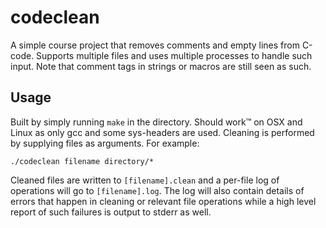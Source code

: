 # codeclean

A simple course project that removes comments and empty lines from C-code. Supports multiple files and uses multiple processes to handle such input. Note that comment tags in strings or macros are still seen as such.

## Usage
Built by simply running `make` in the directory. Should work™ on OSX and Linux as only gcc and some sys-headers are used. Cleaning is performed by supplying files as arguments. For example:
```
./codeclean filename directory/*
```
Cleaned files are written to `[filename].clean` and a per-file log of operations will go to `[filename].log`. The log will also contain details of errors that happen in cleaning or relevant file operations while a high level report of such failures is output to stderr as well.
